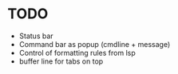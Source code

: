 # TODO

- Status bar
- Command bar as popup (cmdline + message)
- Control of formatting rules from lsp
- buffer line for tabs on top
